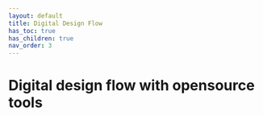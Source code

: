 ```yaml
---
layout: default
title: Digital Design Flow
has_toc: true
has_children: true
nav_order: 3
---
```

# Digital design flow with opensource tools